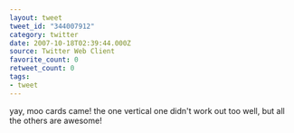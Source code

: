 ```yaml
---
layout: tweet
tweet_id: "344007912"
category: twitter
date: 2007-10-18T02:39:44.000Z
source: Twitter Web Client
favorite_count: 0
retweet_count: 0
tags:
- tweet
---
```


yay, moo cards came! the one vertical one didn't work out too well, but all the others are awesome!
